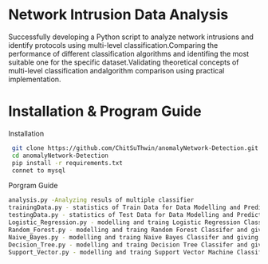 # Network Intrusion Data Analysis

Successfully developing a Python script to analyze network intrusions and identify protocols using multi-level classification.Comparing the performance of different classification algorithms and identifing the most suitable one for the specific dataset.Validating theoretical concepts of multi-level classification andalgorithm comparison using practical implementation.



# Installation & Program Guide

Installation

```bash
 git clone https://github.com/ChitSuThwin/anomalyNetwork-Detection.git
 cd anomalyNetwork-Detection
 pip install -r requirements.txt
 connet to mysql 
```
Porgram Guide 
```bash
analysis.py -Analyzing resuls of multiple classifier
trainingData.py - statistics of Train Data for Data Modelling and Prediction 
testingData.py - statistics of Test Data for Data Modelling and Prediction
Logistic_Regression.py - modelling and traing Logistic Regression Classifer and giving results
Random_Forest.py - modelling and traing Random Forest Classifer and giving results
Naive_Bayes.py - modelling and traing Naive Bayes Classifer and giving results
Decision_Tree.py - modelling and traing Decision Tree Classifer and giving results
Support_Vector.py - modelling and traing Support Vector Machine Classifer and giving results
```

